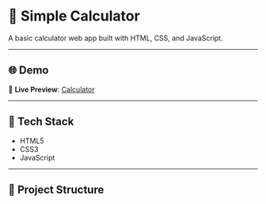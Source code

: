 # 🧮 Simple Calculator

A basic calculator web app built with HTML, CSS, and JavaScript.

---

## 🌐 Demo

🔗 **Live Preview**: [Calculator](https://thisiskarthisk.github.io/calculator/)

---

## 🧰 Tech Stack

- HTML5
- CSS3
- JavaScript

---

## 📂 Project Structure

